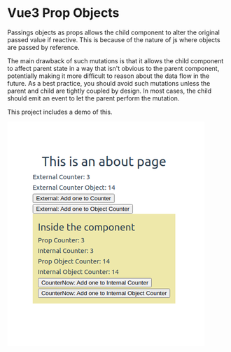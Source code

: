 # Vue3 Prop Objects

Passings objects as props allows the child component to alter the original passed value if reactive. This is because of the nature of js where objects are passed by reference.

The main drawback of such mutations is that it allows the child component to affect parent state in a way that isn't obvious to the parent component, potentially making it more difficult to reason about the data flow in the future. As a best practice, you should avoid such mutations unless the parent and child are tightly coupled by design. In most cases, the child should emit an event to let the parent perform the mutation.

This project includes a demo of this.

![Screenshot](./img/screenshot.png)